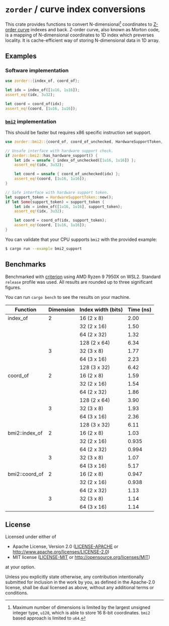 # `zorder` / curve index conversions

This crate provides functions to convert N-dimensional[^1] coordinates to [Z-order curve](https://en.wikipedia.org/wiki/Z-order_curve) indexes and back. Z-order curve, also known as Morton code, is a mapping of N-dimensional coordinates to 1D index which preverses locality. It is cache-efficient way of storing N-dimensional data in 1D array.

[^1]: Maximum number of dimensions is limited by the largest unsigned integer type, `u128`, which is able to store 16 8-bit coordinates. `bmi2` based approach is limited to `u64`.

## Examples

### Software implementation

```rust
use zorder::{index_of, coord_of};

let idx = index_of([1u16, 1u16]);
assert_eq!(idx, 3u32);

let coord = coord_of(idx);
assert_eq!(coord, [1u16, 1u16]);
```

### [`bmi2`](https://en.wikipedia.org/wiki/X86_Bit_manipulation_instruction_set) implementation

This should be faster but requires x86 specific instruction set support.

```rust
use zorder::bmi2::{coord_of, coord_of_unchecked, HardwareSupportToken, index_of, index_of_unchecked};

// Unsafe interface with hardware support check.
if zorder::bmi2::has_hardware_support() {
    let idx = unsafe { index_of_unchecked([1u16, 1u16]) };
    assert_eq!(idx, 3u32);

    let coord = unsafe { coord_of_unchecked(idx) };
    assert_eq!(coord, [1u16, 1u16]);
}

// Safe interface with hardware support token.
let support_token = HardwareSupportToken::new();
if let Some(support_token) = support_token {
    let idx = index_of([1u16, 1u16], support_token);
    assert_eq!(idx, 3u32);

    let coord = coord_of(idx, support_token);
    assert_eq!(coord, [1u16, 1u16]);
}
```

You can validate that your CPU supports `bmi2` with the provided example:

```sh
$ cargo run --example bmi2_support
```

## Benchmarks

Benchmarked with [criterion](https://github.com/bheisler/criterion.rs) using AMD Ryzen 9 7950X on WSL2. Standard `release` profile was used. All results are rounded up to three significant figures.

You can run `cargo bench` to see the results on your machine.

| Function       | Dimension | Index width (bits) | Time (ns) |
| -------------- | --------- | ------------------ | --------- |
| index_of       | 2         | 16  (2 x 8)        | 2.00      |
|                |           | 32  (2 x 16)       | 1.50      |
|                |           | 64  (2 x 32)       | 1.32      |
|                |           | 128 (2 x 64)       | 6.34      |
|                | 3         | 32  (3 x 8)        | 1.77      |
|                |           | 64  (3 x 16)       | 2.23      |
|                |           | 128 (3 x 32)       | 6.42      |
| coord_of       | 2         | 16  (2 x 8)        | 1.59      |
|                |           | 32  (2 x 16)       | 1.54      |
|                |           | 64  (2 x 32)       | 1.86      |
|                |           | 128 (2 x 64)       | 3.90      |
|                | 3         | 32  (3 x 8)        | 1.93      |
|                |           | 64  (3 x 16)       | 2.36      |
|                |           | 128 (3 x 32)       | 6.11      |
| bmi2::index_of | 2         | 16  (2 x 8)        | 1.03      |
|                |           | 32  (2 x 16)       | 0.935     |
|                |           | 64  (2 x 32)       | 0.994     |
|                | 3         | 32  (3 x 8)        | 1.07      |
|                |           | 64  (3 x 16)       | 5.17      |
| bmi2::coord_of | 2         | 16  (2 x 8)        | 0.947     |
|                |           | 32  (2 x 16)       | 0.938     |
|                |           | 64  (2 x 32)       | 1.13      |
|                | 3         | 32  (3 x 8)        | 1.14      |
|                |           | 64  (3 x 16)       | 1.14      |

## License

Licensed under either of

- Apache License, Version 2.0
  ([LICENSE-APACHE](LICENSE-APACHE) or http://www.apache.org/licenses/LICENSE-2.0)
- MIT license
  ([LICENSE-MIT](LICENSE-MIT) or http://opensource.org/licenses/MIT)

at your option.

Unless you explicitly state otherwise, any contribution intentionally submitted
for inclusion in the work by you, as defined in the Apache-2.0 license, shall be
dual licensed as above, without any additional terms or conditions.
